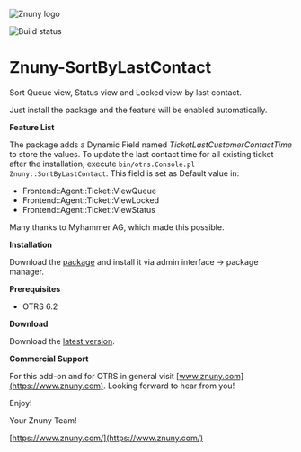 ![Znuny logo](https://www.znuny.com/assets/images/logo_small.png)

![Build status](https://badge.proxy.znuny.com/Znuny4OTRS-SortByLastContact/rel-6_2)

Znuny-SortByLastContact
====================

Sort Queue view, Status view and Locked view by last contact.

Just install the package and the feature will be enabled automatically.

**Feature List**

The package adds a Dynamic Field named *TicketLastCustomerContactTime* to store the values.
To update the last contact time for all existing ticket after the installation, execute `bin/otrs.Console.pl Znuny::SortByLastContact`.
This field is set as Default value in:
* Frontend::Agent::Ticket::ViewQueue
* Frontend::Agent::Ticket::ViewLocked
* Frontend::Agent::Ticket::ViewStatus

Many thanks to Myhammer AG, which made this possible.

**Installation**

Download the [package](https://addons.znuny.com/api/addon_repos/public/2102/latest) and install it via admin interface -> package manager.

**Prerequisites**

- OTRS 6.2

**Download**

Download the [latest version](https://addons.znuny.com/api/addon_repos/public/2102/latest).

**Commercial Support**

For this add-on and for OTRS in general visit [www.znuny.com](https://www.znuny.com). Looking forward to hear from you!

Enjoy!

Your Znuny Team!

[https://www.znuny.com/](https://www.znuny.com/)
